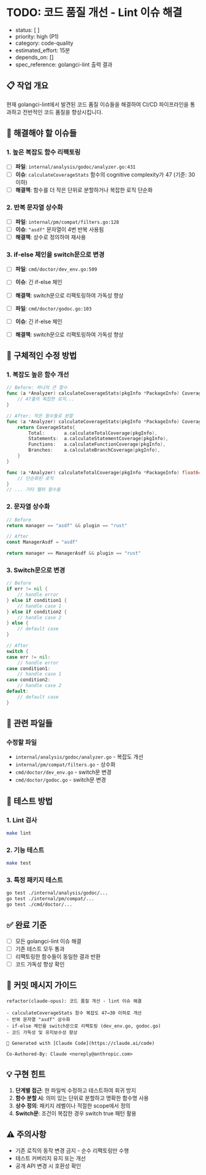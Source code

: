 # TODO: 코드 품질 개선 - Lint 이슈 해결

- status: [ ]
- priority: high (P1)
- category: code-quality
- estimated_effort: 15분
- depends_on: []
- spec_reference: golangci-lint 출력 결과

## 📋 작업 개요

현재 golangci-lint에서 발견된 코드 품질 이슈들을 해결하여 CI/CD 파이프라인을 통과하고 전반적인 코드 품질을 향상시킵니다.

## 🎯 해결해야 할 이슈들

### 1. **높은 복잡도 함수 리팩토링**
- [ ] **파일**: `internal/analysis/godoc/analyzer.go:431`
- [ ] **이슈**: `calculateCoverageStats` 함수의 cognitive complexity가 47 (기준: 30 이하)
- [ ] **해결책**: 함수를 더 작은 단위로 분할하거나 복잡한 로직 단순화

### 2. **반복 문자열 상수화**
- [ ] **파일**: `internal/pm/compat/filters.go:128`
- [ ] **이슈**: `"asdf"` 문자열이 4번 반복 사용됨
- [ ] **해결책**: 상수로 정의하여 재사용

### 3. **if-else 체인을 switch문으로 변경**
- [ ] **파일**: `cmd/doctor/dev_env.go:509`
- [ ] **이슈**: 긴 if-else 체인
- [ ] **해결책**: switch문으로 리팩토링하여 가독성 향상

- [ ] **파일**: `cmd/doctor/godoc.go:103` 
- [ ] **이슈**: 긴 if-else 체인
- [ ] **해결책**: switch문으로 리팩토링하여 가독성 향상

## 🔧 구체적인 수정 방법

### 1. 복잡도 높은 함수 개선
```go
// Before: 하나의 큰 함수
func (a *Analyzer) calculateCoverageStats(pkgInfo *PackageInfo) CoverageStats {
    // 47줄의 복잡한 로직...
}

// After: 작은 함수들로 분할
func (a *Analyzer) calculateCoverageStats(pkgInfo *PackageInfo) CoverageStats {
    return CoverageStats{
        Total:       a.calculateTotalCoverage(pkgInfo),
        Statements:  a.calculateStatementCoverage(pkgInfo),
        Functions:   a.calculateFunctionCoverage(pkgInfo),
        Branches:    a.calculateBranchCoverage(pkgInfo),
    }
}

func (a *Analyzer) calculateTotalCoverage(pkgInfo *PackageInfo) float64 {
    // 단순화된 로직
}
// ... 기타 헬퍼 함수들
```

### 2. 문자열 상수화
```go
// Before
return manager == "asdf" && plugin == "rust"

// After
const ManagerAsdf = "asdf"

return manager == ManagerAsdf && plugin == "rust"
```

### 3. Switch문으로 변경
```go
// Before
if err != nil {
    // handle error
} else if condition1 {
    // handle case 1
} else if condition2 {
    // handle case 2
} else {
    // default case
}

// After  
switch {
case err != nil:
    // handle error
case condition1:
    // handle case 1
case condition2:
    // handle case 2
default:
    // default case
}
```

## 📁 관련 파일들

### 수정할 파일
- `internal/analysis/godoc/analyzer.go` - 복잡도 개선
- `internal/pm/compat/filters.go` - 상수화
- `cmd/doctor/dev_env.go` - switch문 변경
- `cmd/doctor/godoc.go` - switch문 변경

## 🧪 테스트 방법

### 1. Lint 검사
```bash
make lint
```

### 2. 기능 테스트
```bash
make test
```

### 3. 특정 패키지 테스트
```bash
go test ./internal/analysis/godoc/...
go test ./internal/pm/compat/...
go test ./cmd/doctor/...
```

## ✅ 완료 기준

- [ ] 모든 golangci-lint 이슈 해결
- [ ] 기존 테스트 모두 통과
- [ ] 리팩토링한 함수들이 동일한 결과 반환
- [ ] 코드 가독성 향상 확인

## 🚀 커밋 메시지 가이드

```
refactor(claude-opus): 코드 품질 개선 - lint 이슈 해결

- calculateCoverageStats 함수 복잡도 47→30 이하로 개선
- 반복 문자열 "asdf" 상수화
- if-else 체인을 switch문으로 리팩토링 (dev_env.go, godoc.go)
- 코드 가독성 및 유지보수성 향상

🤖 Generated with [Claude Code](https://claude.ai/code)

Co-Authored-By: Claude <noreply@anthropic.com>
```

## 💡 구현 힌트

1. **단계별 접근**: 한 파일씩 수정하고 테스트하여 회귀 방지
2. **함수 분할 시**: 의미 있는 단위로 분할하고 명확한 함수명 사용
3. **상수 정의**: 패키지 레벨이나 적절한 scope에서 정의
4. **Switch문**: 조건이 복잡한 경우 switch true 패턴 활용

## ⚠️ 주의사항

- 기존 로직의 동작 변경 금지 - 순수 리팩토링만 수행
- 테스트 커버리지 유지 또는 개선
- 공개 API 변경 시 호환성 확인